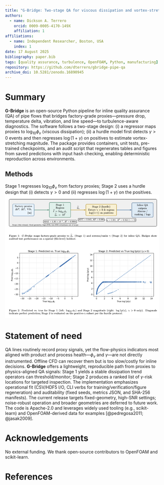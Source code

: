 ```yaml
---
title: "G-Bridge: Two-stage QA for viscous dissipation and vortex-stretching from factory sensor data"
authors:
  - name: Dickson A. Terrero
    orcid: 0009-0005-4170-149X
    affiliation: 1
affiliations:
  - name: Independent Researcher, Boston, USA
    index: 1
date: 17 August 2025
bibliography: paper.bib
tags: [quality assurance, turbulence, OpenFOAM, Python, manufacturing]
repository: https://github.com/dterrero/gbridge-pipe-qa
archive_doi: 10.5281/zenodo.16890945
---
```


# Summary

**G-Bridge** is an open-source Python pipeline for inline quality assurance (QA) of pipe flows that bridges factory-grade proxies—pressure drop, temperature delta, vibration, and line speed—to turbulence-aware diagnostics. The software follows a two-stage design: (i) a regressor maps proxies to $\log_{10}\phi_v$ (viscous dissipation); (ii) a hurdle model first detects $\gamma>0$ events and then regresses $\log(1{+}\gamma)$ on positives to estimate vortex-stretching magnitude. The package provides containers, unit tests, pre-trained checkpoints, and an audit script that regenerates tables and figures from saved predictions with input hash checking, enabling deterministic reproduction across environments.

## Methods

Stage 1 regresses $\log_{10}\phi_v$ from factory proxies; Stage 2 uses a hurdle design that (i) detects $\gamma>0$ and (ii) regresses $\log(1{+}\gamma)$ on the positives.
![Overview of G-Bridge and representative results. (A) Two-stage pipeline from factory proxies to physics-aware QA signals. (B) Stage 1 predicted vs.~true in $\log_{10}\phi_v$. (C) Stage 2 predicted vs.~true on positives in $\log(1{+}\gamma)$.](paper/fig1_overview_results.png)

# Statement of need

QA lines routinely record proxy signals, yet the flow-physics indicators most aligned with product and process health—$\phi_v$ and $\gamma$—are not directly instrumented. Offline CFD can recover them but is too slow/costly for inline decisions. **G-Bridge** offers a lightweight, reproducible path from proxies to physics-aligned QA signals: Stage 1 yields a stable dissipation trend operators can threshold/monitor; Stage 2 produces a ranked list of $\gamma$-risk locations for targeted inspection. The implementation emphasizes operational fit (CSV/HDF5 I/O, CLI verbs for training/verification/figure regeneration) and auditability (fixed seeds, metrics JSON, and SHA-256 manifests). The current release targets fixed-geometry, high-SNR settings; noise-robust operation and broader geometries are deferred to future work. The code is Apache-2.0 and leverages widely used tooling (e.g., scikit-learn) and OpenFOAM-derived data for examples [@pedregosa2011; @jasak2009].

# Acknowledgements

No external funding. We thank open-source contributors to OpenFOAM and scikit-learn.

# References

